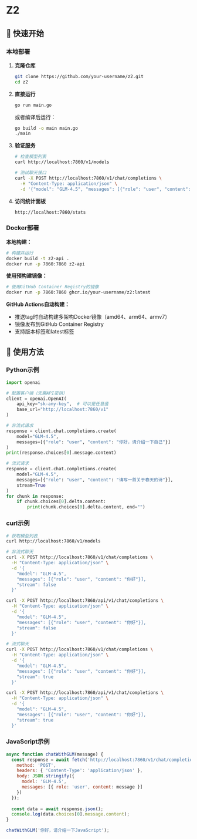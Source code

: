 # Z2

## 🚀 快速开始

### 本地部署

1. **克隆仓库**
   ```bash
   git clone https://github.com/your-username/z2.git
   cd z2
   ```

2. **直接运行**
   ```bash
   go run main.go
   ```
   
   或者编译后运行：
   ```bash
   go build -o main main.go
   ./main
   ```

3. **验证服务**
   ```bash
   # 检查模型列表
   curl http://localhost:7860/v1/models
   
   # 测试聊天接口
   curl -X POST http://localhost:7860/v1/chat/completions \
     -H "Content-Type: application/json" \
     -d '{"model": "GLM-4.5", "messages": [{"role": "user", "content": "你好"}]}'
   ```

4. **访问统计面板**
   ```
   http://localhost:7860/stats
   ```

### Docker部署

**本地构建：**
```bash
# 构建并运行
docker build -t z2-api .
docker run -p 7860:7860 z2-api
```

**使用预构建镜像：**
```bash
# 使用GitHub Container Registry的镜像
docker run -p 7860:7860 ghcr.io/your-username/z2:latest
```

**GitHub Actions自动构建：**
- 推送tag时自动构建多架构Docker镜像（amd64、arm64、armv7）
- 镜像发布到GitHub Container Registry
- 支持版本标签和latest标签

## 📖 使用方法

### Python示例

```python
import openai

# 配置客户端（无需API密钥）
client = openai.OpenAI(
    api_key="sk-any-key",  # 可以是任意值
    base_url="http://localhost:7860/v1"
)

# 非流式请求
response = client.chat.completions.create(
    model="GLM-4.5",
    messages=[{"role": "user", "content": "你好，请介绍一下自己"}]
)
print(response.choices[0].message.content)

# 流式请求
response = client.chat.completions.create(
    model="GLM-4.5",
    messages=[{"role": "user", "content": "请写一首关于春天的诗"}],
    stream=True
)
for chunk in response:
    if chunk.choices[0].delta.content:
        print(chunk.choices[0].delta.content, end="")
```

### curl示例

```bash
# 获取模型列表
curl http://localhost:7860/v1/models

# 非流式聊天
curl -X POST http://localhost:7860/v1/chat/completions \
  -H "Content-Type: application/json" \
  -d '{
    "model": "GLM-4.5",
    "messages": [{"role": "user", "content": "你好"}],
    "stream": false
  }'

curl -X POST http://localhost:7860/api/v1/chat/completions \
  -H "Content-Type: application/json" \
  -d '{
    "model": "GLM-4.5",
    "messages": [{"role": "user", "content": "你好"}],
    "stream": false
  }'

# 流式聊天
curl -X POST http://localhost:7860/v1/chat/completions \
  -H "Content-Type: application/json" \
  -d '{
    "model": "GLM-4.5",
    "messages": [{"role": "user", "content": "你好"}],
    "stream": true
  }'

curl -X POST http://localhost:7860/api/v1/chat/completions \
  -H "Content-Type: application/json" \
  -d '{
    "model": "GLM-4.5",
    "messages": [{"role": "user", "content": "你好"}],
    "stream": true
  }'

```

### JavaScript示例

```javascript
async function chatWithGLM(message) {
  const response = await fetch('http://localhost:7860/v1/chat/completions', {
    method: 'POST',
    headers: { 'Content-Type': 'application/json' },
    body: JSON.stringify({
      model: 'GLM-4.5',
      messages: [{ role: 'user', content: message }]
    })
  });
  
  const data = await response.json();
  console.log(data.choices[0].message.content);
}

chatWithGLM('你好，请介绍一下JavaScript');
```

